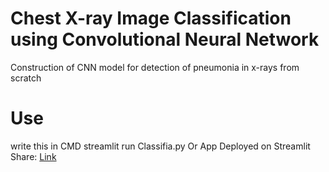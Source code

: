 # Chest X-ray Image Classification using Convolutional Neural Network
Construction of CNN model for detection of pneumonia in x-rays from scratch

# Use

write this in CMD
    streamlit run Classifia.py
 Or
 App Deployed on Streamlit Share:
[Link](https://share.streamlit.io/yousfi-issame/memoire/main/Classifia.py)
 

